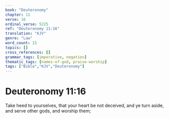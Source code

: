 ```yaml
---
book: "Deuteronomy"
chapter: 11
verse: 16
ordinal_verse: 5225
ref: "Deuteronomy 11:16"
translation: "KJV"
genre: "Law"
word_count: 21
topics: []
cross_references: []
grammar_tags: [imperative, negation]
thematic_tags: [names-of-god, praise-worship]
tags: ["Bible","KJV","Deuteronomy"]
---
```


# Deuteronomy 11:16

Take heed to yourselves, that your heart be not deceived, and ye turn aside, and serve other gods, and worship them;
